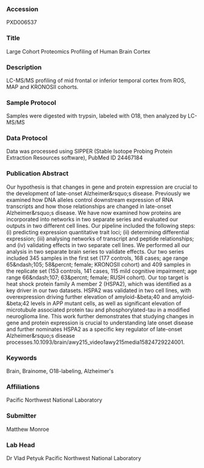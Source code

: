 ### Accession
PXD006537

### Title
Large Cohort Proteomics Profiling of Human Brain Cortex

### Description
LC-MS/MS profiling of mid frontal or inferior temporal cortex from ROS, MAP and KRONOSII cohorts.

### Sample Protocol
Samples were digested with trypsin, labeled with O18, then analyzed by LC-MS/MS

### Data Protocol
Data was processed using SIPPER (Stable Isotope Probing Protein Extraction Resources software), PubMed ID 24467184

### Publication Abstract
Our hypothesis is that changes in gene and protein expression are crucial to the development of late-onset Alzheimer&amp;rsquo;s disease. Previously we examined how DNA alleles control downstream expression of RNA transcripts and how those relationships are changed in late-onset Alzheimer&amp;rsquo;s disease. We have now examined how proteins are incorporated into networks in two separate series and evaluated our outputs in two different cell lines. Our pipeline included the following steps: (i) predicting expression quantitative trait loci; (ii) determining differential expression; (iii) analysing networks of transcript and peptide relationships; and (iv) validating effects in two separate cell lines. We performed all our analysis in two separate brain series to validate effects. Our two series included 345 samples in the first set (177 controls, 168 cases; age range 65&amp;ndash;105; 58&amp;percnt; female; KRONOSII cohort) and 409 samples in the replicate set (153 controls, 141 cases, 115 mild cognitive impairment; age range 66&amp;ndash;107; 63&amp;percnt; female; RUSH cohort). Our top target is heat shock protein family A member 2 (HSPA2), which was identified as a key driver in our two datasets. HSPA2 was validated in two cell lines, with overexpression driving further elevation of amyloid-&amp;beta;40 and amyloid-&amp;beta;42 levels in APP mutant cells, as well as significant elevation of microtubule associated protein tau and phosphorylated-tau in a modified neuroglioma line. This work further demonstrates that studying changes in gene and protein expression is crucial to understanding late onset disease and further nominates HSPA2 as a specific key regulator of late-onset Alzheimer&amp;rsquo;s disease processes.10.1093/brain/awy215_video1awy215media15824729224001.

### Keywords
Brain, Brainome, O18-labeling, Alzheimer's

### Affiliations
Pacific Northwest National Laboratory

### Submitter
Matthew Monroe

### Lab Head
Dr Vlad Petyuk
Pacific Northwest National Laboratory


